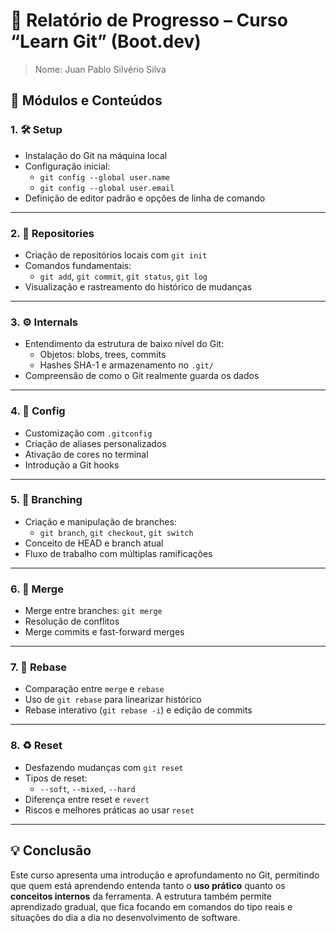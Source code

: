 # 📘 Relatório de Progresso – Curso “Learn Git” (Boot.dev)
> Nome: Juan Pablo Silvério Silva
## 🧩 Módulos e Conteúdos

### 1. 🛠️ Setup
- Instalação do Git na máquina local
- Configuração inicial:
  - `git config --global user.name`
  - `git config --global user.email`
- Definição de editor padrão e opções de linha de comando

---

### 2. 📁 Repositories
- Criação de repositórios locais com `git init`
- Comandos fundamentais:
  - `git add`, `git commit`, `git status`, `git log`
- Visualização e rastreamento do histórico de mudanças

---

### 3. ⚙️ Internals
- Entendimento da estrutura de baixo nível do Git:
  - Objetos: blobs, trees, commits
  - Hashes SHA-1 e armazenamento no `.git/`
- Compreensão de como o Git realmente guarda os dados

---

### 4. 🧾 Config
- Customização com `.gitconfig`
- Criação de aliases personalizados
- Ativação de cores no terminal
- Introdução a Git hooks

---

### 5. 🌿 Branching
- Criação e manipulação de branches:
  - `git branch`, `git checkout`, `git switch`
- Conceito de HEAD e branch atual
- Fluxo de trabalho com múltiplas ramificações

---

### 6. 🔀 Merge
- Merge entre branches: `git merge`
- Resolução de conflitos
- Merge commits e fast-forward merges

---

### 7. 🧬 Rebase
- Comparação entre `merge` e `rebase`
- Uso de `git rebase` para linearizar histórico
- Rebase interativo (`git rebase -i`) e edição de commits

---

### 8. ♻️ Reset
- Desfazendo mudanças com `git reset`
- Tipos de reset:
  - `--soft`, `--mixed`, `--hard`
- Diferença entre reset e `revert`
- Riscos e melhores práticas ao usar `reset`

---

## 💡 Conclusão

Este curso apresenta uma introdução e aprofundamento no Git, permitindo que quem está aprendendo entenda tanto o **uso prático** quanto os **conceitos internos** da ferramenta. A estrutura também permite aprendizado gradual, que fica focando em comandos do tipo reais e situações do dia a dia no desenvolvimento de software.



